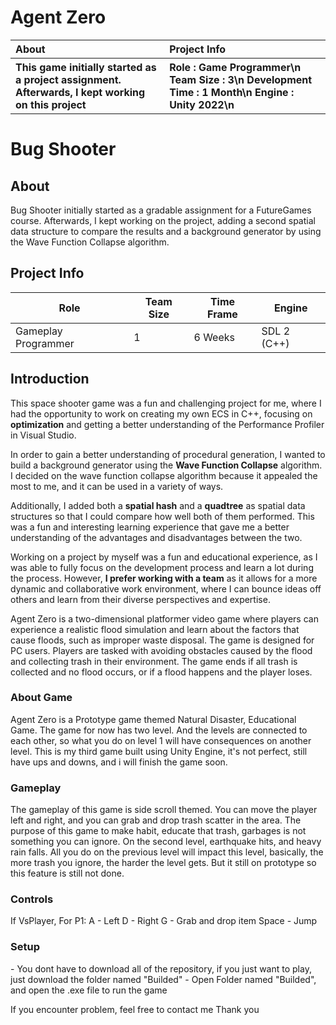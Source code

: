 <h1>Agent Zero</h1>

<table>
  <thead>
    <tr>
      <th width="500px" align="left">About</th>
      <th width="500px" align="left">Project Info</th>
    </tr>
  </thead>
  <tbody>
    <tr>
      <th width="500px" align="left">This game initially started as a project assignment. Afterwards, I kept working on this project</th>
      <th width="500px" align="left">Role : Game Programmer\n Team Size : 3\n Development Time : 1 Month\n Engine : Unity 2022\n</th>
    </tr>
  </tbody>
</table>

# Bug Shooter

## About
Bug Shooter initially started as a gradable assignment for a FutureGames course. Afterwards, I kept working on the project, adding a second spatial data structure to compare the results and a background generator by using the Wave Function Collapse algorithm.

## Project Info
| **Role** | **Team Size** | **Time Frame** | **Engine** |
|----------|---------------|----------------|------------|
| Gameplay Programmer | 1 | 6 Weeks | SDL 2 (C++) |

## Introduction
This space shooter game was a fun and challenging project for me, where I had the opportunity to work on creating my own ECS in C++, focusing on **optimization** and getting a better understanding of the Performance Profiler in Visual Studio.

In order to gain a better understanding of procedural generation, I wanted to build a background generator using the **Wave Function Collapse** algorithm. I decided on the wave function collapse algorithm because it appealed the most to me, and it can be used in a variety of ways.

Additionally, I added both a **spatial hash** and a **quadtree** as spatial data structures so that I could compare how well both of them performed. This was a fun and interesting learning experience that gave me a better understanding of the advantages and disadvantages between the two.

Working on a project by myself was a fun and educational experience, as I was able to fully focus on the development process and learn a lot during the process. However, **I prefer working with a team** as it allows for a more dynamic and collaborative work environment, where I can bounce ideas off others and learn from their diverse perspectives and expertise.


<p>
  Agent Zero is a two-dimensional platformer video game 
  where players can experience a realistic flood simulation and learn 
  about the factors that cause floods, such as improper waste disposal. 
  The game is designed for PC users. Players are tasked with avoiding 
  obstacles caused by the flood and collecting trash in their environment. 
  The game ends if all trash is collected and no flood occurs, or if a 
  flood happens and the player loses.
</p>
  
<h3>About Game</h3>
Agent Zero is a Prototype game themed Natural Disaster, Educational Game. The game for now has two level. And the levels are connected to each other, so what you do on level 1 will have
consequences on another level. This is my third game built using Unity Engine, it's not perfect, still have ups and downs, and i will finish the game soon.

<h3>Gameplay</h3>
The gameplay of this game is side scroll themed. You can move the player left and right, and you can grab and drop trash scatter in the area.
The purpose of this game to make habit, educate that trash, garbages is not something you can ignore. On the second level, earthquake hits, and heavy rain falls.
All you do on the previous level will impact this level, basically, the more trash you ignore, the harder the level gets. But it still on prototype so this feature is still not done.

<h3>Controls</h3>
If VsPlayer, For P1:
A - Left
D - Right
G - Grab and drop item
Space - Jump

<h3>Setup</h3>
- You dont have to download all of the repository, if you just want to play, just download the folder named "Builded"
- Open Folder named "Builded", and open the .exe file to run the game

If you encounter problem, feel free to contact me
Thank you

